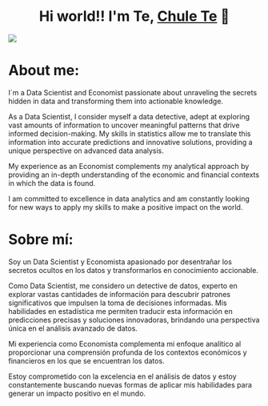 <div align="center">
<h1 align="center">Hi world!! I'm Te, <a href="https://www.linkedin.com/in/jes%C3%BAs-tejedo-90878a291/">Chule Te</a> 👋</h1>
</div>
<img src="https://w.forfun.com/fetch/1c/1cfee1a0e97819b4285dd95edbae032c.jpeg">

# About me: 

I´m a Data Scientist and Economist passionate about unraveling the secrets hidden in data and transforming them into actionable knowledge.

As a Data Scientist, I consider myself a data detective, adept at exploring vast amounts of information to uncover meaningful patterns that drive informed decision-making. My skills in statistics allow me to translate this information into accurate predictions and innovative solutions, providing a unique perspective on advanced data analysis.

My experience as an Economist complements my analytical approach by providing an in-depth understanding of the economic and financial contexts in which the data is found.

I am committed to excellence in data analytics and am constantly looking for new ways to apply my skills to make a positive impact on the world.


# Sobre mí:

Soy un Data Scientist y Economista apasionado por desentrañar los secretos ocultos en los datos y transformarlos en conocimiento accionable.

Como Data Scientist, me considero un detective de datos, experto en explorar vastas cantidades de información para descubrir patrones significativos que impulsen la toma de decisiones informadas. Mis habilidades en estadística me permiten traducir esta información en predicciones precisas y soluciones innovadoras, brindando una perspectiva única en el análisis avanzado de datos.

Mi experiencia como Economista complementa mi enfoque analítico al proporcionar una comprensión profunda de los contextos económicos y financieros en los que se encuentran los datos.

Estoy comprometido con la excelencia en el análisis de datos y estoy constantemente buscando nuevas formas de aplicar mis habilidades para generar un impacto positivo en el mundo.
